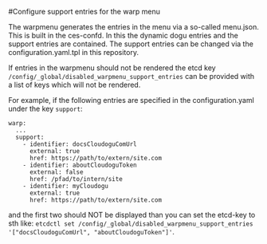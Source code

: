 #Configure support entries for the warp menu

The warpmenu generates the entries in the menu via a so-called menu.json. 
This is built in the ces-confd. In this the dynamic dogu entries and the support entries are contained. 
The support entries can be changed via the configuration.yaml.tpl in this repository.

If entries in the warpmenu should not be rendered the etcd key `/config/_global/disabled_warpmenu_support_entries` can be provided with a list of keys which will not be rendered.

For example, if the following entries are specified in the configuration.yaml under the key `support`:
```
warp:
  ...
  support:
    - identifier: docsCloudoguComUrl
      external: true
      href: https://path/to/extern/site.com
    - identifier: aboutCloudoguToken
      external: false
      href: /pfad/to/intern/site
    - identifier: myCloudogu
      external: true
      href: https://path/to/extern/site.com
```

and the first two should NOT be displayed than you can set the etcd-key to sth like:
`etcdctl set /config/_global/disabled_warpmenu_support_entries '["docsCloudoguComUrl", "aboutCloudoguToken"]'`.
